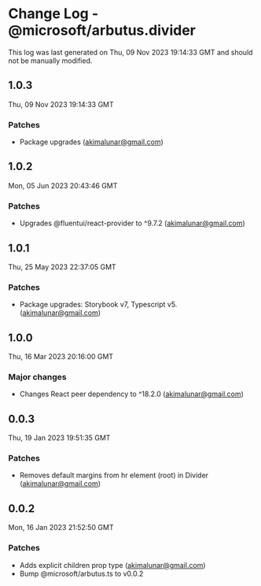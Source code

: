 # Change Log - @microsoft/arbutus.divider

This log was last generated on Thu, 09 Nov 2023 19:14:33 GMT and should not be manually modified.

<!-- Start content -->

## 1.0.3

Thu, 09 Nov 2023 19:14:33 GMT

### Patches

- Package upgrades (akimalunar@gmail.com)

## 1.0.2

Mon, 05 Jun 2023 20:43:46 GMT

### Patches

- Upgrades @fluentui/react-provider to ^9.7.2 (akimalunar@gmail.com)

## 1.0.1

Thu, 25 May 2023 22:37:05 GMT

### Patches

- Package upgrades: Storybook v7, Typescript v5. (akimalunar@gmail.com)

## 1.0.0

Thu, 16 Mar 2023 20:16:00 GMT

### Major changes

- Changes React peer dependency to ^18.2.0 (akimalunar@gmail.com)

## 0.0.3

Thu, 19 Jan 2023 19:51:35 GMT

### Patches

- Removes default margins from hr element (root) in Divider (akimalunar@gmail.com)

## 0.0.2

Mon, 16 Jan 2023 21:52:50 GMT

### Patches

- Adds explicit children prop type (akimalunar@gmail.com)
- Bump @microsoft/arbutus.ts to v0.0.2
